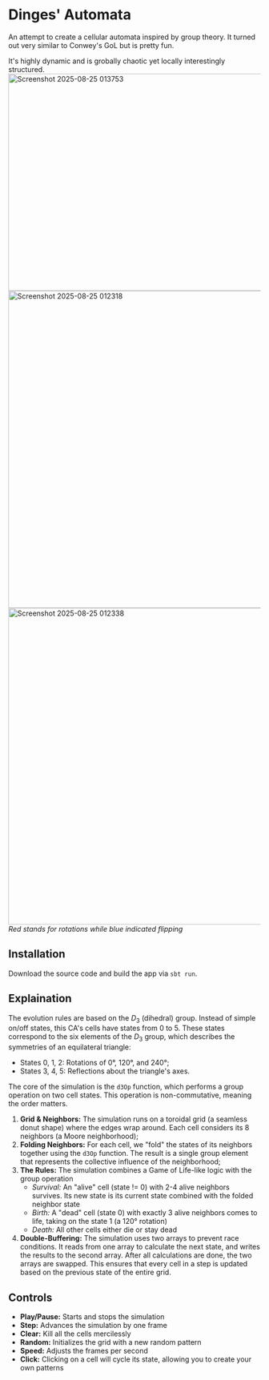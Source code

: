 # Dinges' Automata
An attempt to create a cellular automata inspired by group theory. It turned out very similar to Conwey's GoL but is pretty fun.

It's highly dynamic and is grobally chaotic yet locally interestingly structured.
<img width="738" height="434" alt="Screenshot 2025-08-25 013753" src="https://github.com/user-attachments/assets/fbc6d3b4-ae42-4997-bb6f-43e90de23893" />
<img width="1272" height="634" alt="Screenshot 2025-08-25 012318" src="https://github.com/user-attachments/assets/ae4e827c-2447-4700-97e5-3802f06bb02e" />
<img width="1270" height="633" alt="Screenshot 2025-08-25 012338" src="https://github.com/user-attachments/assets/677dddd2-bf52-4571-8939-b47774fb6927" />
*Red stands for rotations while blue indicated flipping*

## Installation
Download the source code and build the app via `sbt run`.

## Explaination
The evolution rules are based on the $D_{3}$ (dihedral) group. Instead of simple on/off states, this CA's cells have states from 0 to 5.
These states correspond to the six elements of the $D_{3}$ group, which describes the symmetries of an equilateral triangle:
- States 0, 1, 2: Rotations of 0°, 120°, and 240°;
- States 3, 4, 5: Reflections about the triangle's axes.

The core of the simulation is the `d3Op` function, which performs a group operation on two cell states.
This operation is non-commutative, meaning the order matters.

1. **Grid & Neighbors:** The simulation runs on a toroidal grid (a seamless donut shape) where the edges wrap around. Each cell considers its 8 neighbors (a Moore neighborhood);
2. **Folding Neighbors:** For each cell, we "fold" the states of its neighbors together using the `d3Op` function. The result is a single group element that represents the collective influence of the neighborhood;
3. **The Rules:** The simulation combines a Game of Life-like logic with the group operation
   * *Survival:* An "alive" cell (state != 0) with 2-4 alive neighbors survives. Its new state is its current state combined with the folded neighbor state
   * *Birth:* A "dead" cell (state 0) with exactly 3 alive neighbors comes to life, taking on the state 1 (a 120° rotation)
   * *Death:* All other cells either die or stay dead
4. **Double-Buffering:** The simulation uses two arrays to prevent race conditions. It reads from one array to calculate the next state, and writes the results to the second array. After all calculations are done, the two arrays are swapped. This ensures that every cell in a step is updated based on the previous state of the entire grid.

## Controls
* **Play/Pause:** Starts and stops the simulation
* **Step:** Advances the simulation by one frame
* **Clear:** Kill all the cells mercilessly
* **Random:** Initializes the grid with a new random pattern
* **Speed:** Adjusts the frames per second
* **Click:** Clicking on a cell will cycle its state, allowing you to create your own patterns
